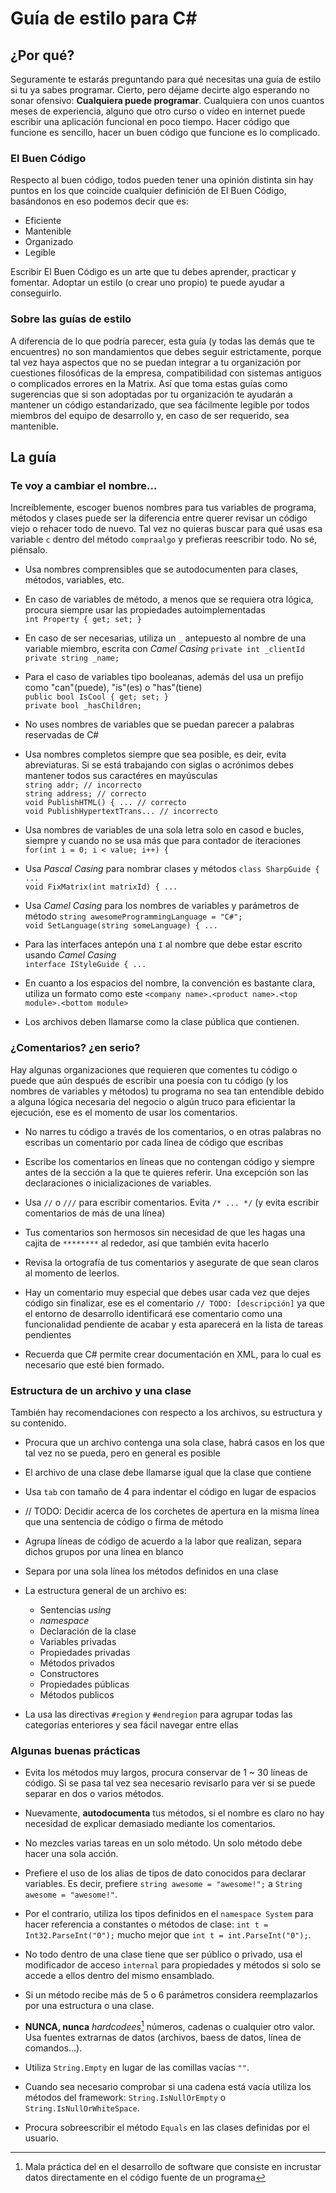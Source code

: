 Guía de estilo para C#
==================

## ¿Por qué?
Seguramente te estarás preguntando para qué necesitas una guía de estilo si tu ya sabes programar. Cierto, pero déjame decirte algo esperando no sonar ofensivo: **Cualquiera puede programar**. Cualquiera con unos cuantos meses de experiencia, alguno que otro curso o vídeo en internet puede escribir una aplicación funcional en poco tiempo. Hacer código que funcione es sencillo, hacer un buen código que funcione es lo complicado.

### El Buen Código
Respecto al buen código, todos pueden tener una opinión distinta sin hay puntos en los que coincide cualquier definición de El Buen Código, basándonos en eso podemos decir que es:

 - Eficiente
 - Mantenible
 - Organizado
 - Legible

Escribir El Buen Código es un arte que tu debes aprender, practicar y fomentar. Adoptar un estilo (o crear uno propio) te puede ayudar a conseguirlo.

### Sobre las guías de estilo
A diferencia de lo que podría parecer, esta guía (y todas las demás que te encuentres) no son mandamientos que debes seguir estrictamente, porque tal vez haya aspectos que no se puedan integrar a tu organización por cuestiones filosóficas de la empresa, compatibilidad con sistemas antiguos o complicados errores en la Matrix. Así que toma estas guías como sugerencias que si son adoptadas por tu organización te ayudarán a mantener un código estandarizado, que sea fácilmente legible por todos miembros del equipo de desarrollo y, en caso de ser requerido, sea mantenible.

## La guía
### Te voy a cambiar el nombre...
Increíblemente, escoger buenos nombres para tus variables de programa, métodos y clases puede ser la diferencia entre querer revisar un código viejo o rehacer todo de nuevo. Tal vez no quieras buscar para qué usas esa variable `c` dentro del método `compraalgo` y prefieras reescribir todo. No sé, piénsalo.

 - Usa nombres comprensibles que se autodocumenten para clases, métodos, variables, etc.

 - En caso de variables de método, a menos que se requiera otra lógica, procura siempre usar las propiedades autoimplementadas  
 `int Property { get; set; }`  
 
 - En caso de ser necesarias, utiliza un `_` antepuesto al nombre de una variable miembro, escrita con *Camel Casing*
`private int _clientId`  
`private string _name;`  
 - Para el caso de variables tipo booleanas, además del usa un prefijo como "can"(puede), "is"(es) o "has"(tiene)  
 `public bool IsCool { get; set; }`  
 `private bool _hasChildren;`  
 
 - No uses nombres de variables que se puedan parecer a palabras reservadas de C#

 - Usa nombres completos siempre que sea posible, es deir, evita abreviaturas. Si se está trabajando con siglas o acrónimos debes mantener todos sus caractéres en mayúsculas  
`string addr; // incorrecto`  
`string address; // correcto`  
`void PublishHTML() { ... // correcto`  
`void PublishHypertextTrans... // incorrecto`  

 - Usa nombres de variables de una sola letra solo en casod e bucles, siempre y cuando no se usa más que para contador de iteraciones
`for(int i = 0; i < value; i++) {`  

 - Usa *Pascal Casing* para nombrar clases y métodos
 `class SharpGuide { ...`  
 `void FixMatrix(int matrixId) { ...`  

 - Usa *Camel Casing* para los nombres de variables y parámetros de método
 `string awesomeProgrammingLanguage = "C#";`  
 `void SetLanguage(string someLanguage) { ...`  

 - Para las interfaces antepón una `I` al nombre que debe estar escrito usando *Camel Casing*  
 `interface IStyleGuide { ...`  
 
 - En cuanto a los espacios del nombre, la convención es bastante clara, utiliza un formato como este `<company name>.<product name>.<top module>.<bottom module>`
 - Los archivos deben llamarse como la clase pública que contienen.
 
### ¿Comentarios? ¿en serio?
Hay algunas organizaciones que requieren que comentes tu código o puede que aún después de escribir una poesía con tu código (y los nombres de variables y métodos) tu programa no sea tan entendible debido a alguna lógica necesaria del negocio o algún truco para eficientar la ejecución, ese es el momento de usar los comentarios.

 - No narres tu código a través de los comentarios, o en otras palabras no escribas un comentario por cada línea de código que escribas  

 - Escribe los comentarios en líneas que no contengan código y siempre antes de la sección a la que te quieres referir. Una excepción son las declaraciones o inicializaciones de variables.
 - Usa `//` o `///` para escribir comentarios. Evita `/* ... */` (y evita escribir comentarios de más de una línea)  
 
 - Tus comentarios son hermosos sin necesidad de que les hagas una cajita de `********` al rededor, así que también evita hacerlo

 - Revisa la ortografía de tus comentarios y asegurate de que sean claros al momento de leerlos.
 - Hay un comentario muy especial que debes usar cada vez que dejes código sin finalizar, ese es el comentario `// TODO: [descripción]` ya que el entorno de desarrollo identificará ese comentario como una funcionalidad pendiente de acabar y esta aparecerá en la lista de tareas pendientes

 - Recuerda que C# permite crear documentación en XML, para lo cual es necesario que esté bien formado.

### Estructura de un archivo y una clase
También hay recomendaciones con respecto a los archivos, su estructura y su contenido.

 - Procura que un archivo contenga una sola clase, habrá casos en los que tal vez no se pueda, pero en general es posible

 - El archivo de una clase debe llamarse igual que la clase que contiene

 - Usa `tab` con tamaño de 4 para indentar el código en lugar de espacios

 - // TODO: Decidir acerca de los corchetes de apertura en la misma línea que una sentencia de código o firma de método

 - Agrupa líneas de código de acuerdo a la labor que realizan, separa dichos grupos por una línea en blanco

 - Separa por una sola línea los métodos definidos en una clase

 - La estructura general de un archivo es:
	 - Sentencias *using*
	 - *namespace*
	 - Declaración de la clase
	 -  Variables privadas
	 - Propiedades privadas
	 - Métodos privados
	 - Constructores
	 - Propiedades públicas
	 - Métodos publicos  

 - La usa las directivas `#region` y `#endregion` para agrupar todas las categorías  enteriores y sea fácil navegar entre ellas

### Algunas buenas prácticas

 - Evita los métodos muy largos, procura conservar de 1 ~ 30 líneas de código. Si se pasa tal vez sea necesario revisarlo para ver si se puede separar en dos o varios métodos.

 - Nuevamente, **autodocumenta** tus métodos, si el nombre es claro no hay necesidad de explicar demasiado mediante los comentarios.

 - No mezcles varias tareas en un solo método. Un solo método debe hacer una sola acción.

 - Prefiere el uso de los alias de tipos de dato conocidos para declarar variables. Es decir, prefiere `string awesome = "awesome!";` a `String awesome = "awesome!"`.

 - Por el contrario, utiliza los tipos definidos en el `namespace System` para hacer referencia a constantes o métodos de clase: `int t = Int32.ParseInt("0");` mucho mejor que `int t = int.ParseInt("0");`.

 - No todo dentro de una clase tiene que ser público o privado, usa el modificador de acceso `internal` para propiedades y métodos si solo se accede a ellos dentro del mismo ensamblado.

 - Si un método recibe más de 5 o 6 parámetros considera reemplazarlos por una estructura o una clase.

 - **NUNCA, nunca** *hardcodees*[^1] números, cadenas o cualquier otro valor. Usa fuentes extrarnas de datos (archivos, baess de datos, línea de comandos...).

 - Utiliza `String.Empty` en lugar de las comillas vacías `""`.

 - Cuando sea necesario comprobar si una cadena está vacía utiliza los métodos del framework: `String.IsNullOrEmpty` o `String.IsNullOrWhiteSpace`.

 - Procura sobreescribir el método `Equals` en las clases definidas por el usuario.

[^1]: Mala práctica del en el desarrollo de software que consiste en incrustar datos directamente en el código fuente de un programa
